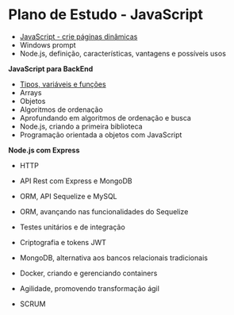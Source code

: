 # Plano de Estudo - JavaScript

- <a href="/Javascript web - crie paginas dinamicas">JavaScript - crie páginas dinâmicas</a>
- Windows prompt
- Node.js, definição, características, vantagens e possíveis usos

**JavaScript para BackEnd**
- <a href="/JavaScript - tipos, variaveis e funcoes">Tipos, variáveis e funções</a>
- Arrays
- Objetos
- Algoritmos de ordenação
- Aprofundando em algoritmos de ordenação e busca
- Node.js, criando a primeira biblioteca
- Programação orientada a objetos com JavaScript

**Node.js com Express**
- HTTP
- API Rest com Express e MongoDB
- ORM, API Sequelize e MySQL
- ORM, avançando nas funcionalidades do Sequelize
- Testes unitários e de integração
- Criptografia e tokens JWT

- MongoDB, alternativa aos bancos relacionais tradicionais
- Docker, criando e gerenciando containers
- Agilidade, promovendo transformação ágil
- SCRUM
